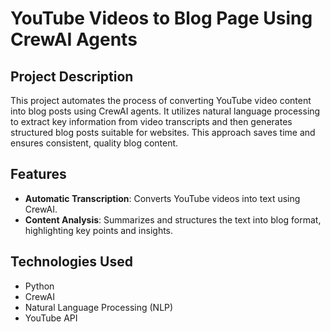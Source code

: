 # YouTube Videos to Blog Page Using CrewAI Agents

## Project Description
This project automates the process of converting YouTube video content into blog posts using CrewAI agents. It utilizes natural language processing to extract key information from video transcripts and then generates structured blog posts suitable for websites. This approach saves time and ensures consistent, quality blog content.

## Features
- **Automatic Transcription**: Converts YouTube videos into text using CrewAI.
- **Content Analysis**: Summarizes and structures the text into blog format, highlighting key points and insights.


## Technologies Used
- Python
- CrewAI
- Natural Language Processing (NLP)
- YouTube API


